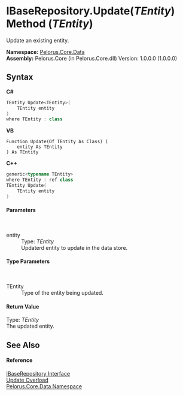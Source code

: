 # IBaseRepository.Update(*TEntity*) Method (*TEntity*)
 

Update an existing entity.

**Namespace:**&nbsp;<a href="E27DB326">Pelorus.Core.Data</a><br />**Assembly:**&nbsp;Pelorus.Core (in Pelorus.Core.dll) Version: 1.0.0.0 (1.0.0.0)

## Syntax

**C#**<br />
``` C#
TEntity Update<TEntity>(
	TEntity entity
)
where TEntity : class

```

**VB**<br />
``` VB
Function Update(Of TEntity As Class) ( 
	entity As TEntity
) As TEntity
```

**C++**<br />
``` C++
generic<typename TEntity>
where TEntity : ref class
TEntity Update(
	TEntity entity
)
```


#### Parameters
&nbsp;<dl><dt>entity</dt><dd>Type: *TEntity*<br />Updaterd entity to update in the data store.</dd></dl>

#### Type Parameters
&nbsp;<dl><dt>TEntity</dt><dd>Type of the entity being updated.</dd></dl>

#### Return Value
Type: *TEntity*<br />The updated entity.

## See Also


#### Reference
<a href="30329654">IBaseRepository Interface</a><br /><a href="CAAA13E">Update Overload</a><br /><a href="E27DB326">Pelorus.Core.Data Namespace</a><br />